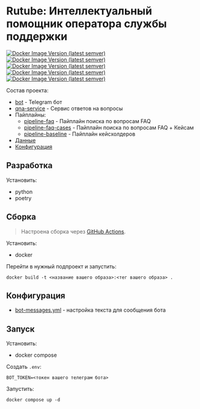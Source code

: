 # Rutube: Интеллектуальный помощник оператора службы поддержки

[![Docker Image Version (latest semver)](https://img.shields.io/docker/v/airndlab/rutube-qna-bot?label=rutube-qna-bot)](https://hub.docker.com/r/airndlab/rutube-qna-bot)
[![Docker Image Version (latest semver)](https://img.shields.io/docker/v/airndlab/rutube-qna?label=rutube-qna)](https://hub.docker.com/r/airndlab/rutube-qna)
[![Docker Image Version (latest semver)](https://img.shields.io/docker/v/airndlab/rutube-qna-pipeline-faq?label=rutube-qna-pipeline-faq)](https://hub.docker.com/r/airndlab/rutube-qna-pipeline-faq)
[![Docker Image Version (latest semver)](https://img.shields.io/docker/v/airndlab/rutube-qna-pipeline-faq-cases?label=rutube-qna-pipeline-faq-cases)](https://hub.docker.com/r/airndlab/rutube-qna-pipeline-faq-cases)
[![Docker Image Version (latest semver)](https://img.shields.io/docker/v/airndlab/rutube-qna-pipeline-baseline?label=rutube-qna-pipeline-baseline)](https://hub.docker.com/r/airndlab/rutube-qna-pipeline-baseline)

Состав проекта:

- [bot](bot) - Telegram бот
- [qna-service](qna) - Сервис ответов на вопросы
- Пайплайны:
    - [pipeline-faq](pipelines/faq) - Пайплайн поиска по вопросам FAQ
    - [pipeline-faq-cases](pipelines/faq_cases) - Пайплайн поиска по вопросам FAQ + Кейсам
    - [pipeline-baseline](pipelines/baseline) - Пайплайн кейсхолдеров
- [Данные](data)
- [Конфигурация](config)

## Разработка

Установить:

- python
- poetry

## Сборка

> Настроена сборка через
> [GitHub Actions](https://github.com/airndlab/hackathon-hacks-ai-rutube-qna/actions/workflows/docker.yml).

Установить:

- docker

Перейти в нужный подпроект и запустить:

```
docker build -t <название вашего образа>:<тег вашего образа> .
```

## Конфигурация

- [bot-messages.yml](config/bot-messages.yml) - настройка текста для сообщения бота

## Запуск

Установить:

- docker compose

Создать `.env`:

```properties
BOT_TOKEN=<токен вашего телеграм бота>
```

Запустить:

```shell
docker compose up -d
```
